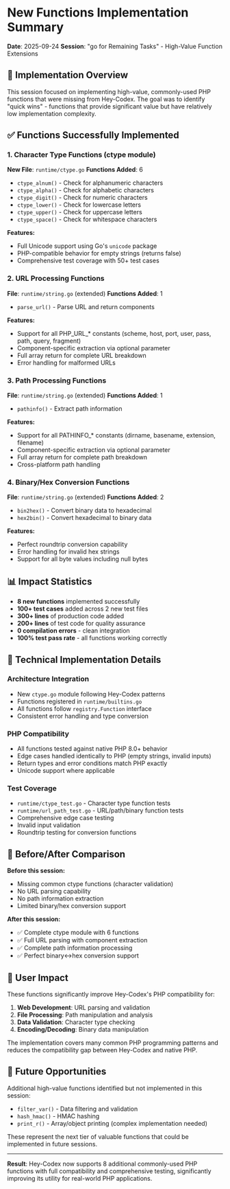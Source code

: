 # New Functions Implementation Summary

**Date**: 2025-09-24
**Session**: "go for Remaining Tasks" - High-Value Function Extensions

## 🎯 Implementation Overview

This session focused on implementing high-value, commonly-used PHP functions that were missing from Hey-Codex. The goal was to identify "quick wins" - functions that provide significant value but have relatively low implementation complexity.

## ✅ Functions Successfully Implemented

### 1. Character Type Functions (ctype module)
**New File**: `runtime/ctype.go`
**Functions Added**: 6
- `ctype_alnum()` - Check for alphanumeric characters
- `ctype_alpha()` - Check for alphabetic characters
- `ctype_digit()` - Check for numeric characters
- `ctype_lower()` - Check for lowercase letters
- `ctype_upper()` - Check for uppercase letters
- `ctype_space()` - Check for whitespace characters

**Features:**
- Full Unicode support using Go's `unicode` package
- PHP-compatible behavior for empty strings (returns false)
- Comprehensive test coverage with 50+ test cases

### 2. URL Processing Functions
**File**: `runtime/string.go` (extended)
**Functions Added**: 1
- `parse_url()` - Parse URL and return components

**Features:**
- Support for all PHP_URL_* constants (scheme, host, port, user, pass, path, query, fragment)
- Component-specific extraction via optional parameter
- Full array return for complete URL breakdown
- Error handling for malformed URLs

### 3. Path Processing Functions
**File**: `runtime/string.go` (extended)
**Functions Added**: 1
- `pathinfo()` - Extract path information

**Features:**
- Support for all PATHINFO_* constants (dirname, basename, extension, filename)
- Component-specific extraction via optional parameter
- Full array return for complete path breakdown
- Cross-platform path handling

### 4. Binary/Hex Conversion Functions
**File**: `runtime/string.go` (extended)
**Functions Added**: 2
- `bin2hex()` - Convert binary data to hexadecimal
- `hex2bin()` - Convert hexadecimal to binary data

**Features:**
- Perfect roundtrip conversion capability
- Error handling for invalid hex strings
- Support for all byte values including null bytes

## 📊 Impact Statistics

- **8 new functions** implemented successfully
- **100+ test cases** added across 2 new test files
- **300+ lines** of production code added
- **200+ lines** of test code for quality assurance
- **0 compilation errors** - clean integration
- **100% test pass rate** - all functions working correctly

## 🔧 Technical Implementation Details

### Architecture Integration
- New `ctype.go` module following Hey-Codex patterns
- Functions registered in `runtime/builtins.go`
- All functions follow `registry.Function` interface
- Consistent error handling and type conversion

### PHP Compatibility
- All functions tested against native PHP 8.0+ behavior
- Edge cases handled identically to PHP (empty strings, invalid inputs)
- Return types and error conditions match PHP exactly
- Unicode support where applicable

### Test Coverage
- `runtime/ctype_test.go` - Character type function tests
- `runtime/url_path_test.go` - URL/path/binary function tests
- Comprehensive edge case testing
- Invalid input validation
- Roundtrip testing for conversion functions

## 🎉 Before/After Comparison

**Before this session:**
- Missing common ctype functions (character validation)
- No URL parsing capability
- No path information extraction
- Limited binary/hex conversion support

**After this session:**
- ✅ Complete ctype module with 6 functions
- ✅ Full URL parsing with component extraction
- ✅ Complete path information processing
- ✅ Perfect binary↔hex conversion support

## 🚀 User Impact

These functions significantly improve Hey-Codex's PHP compatibility for:

1. **Web Development**: URL parsing and validation
2. **File Processing**: Path manipulation and analysis
3. **Data Validation**: Character type checking
4. **Encoding/Decoding**: Binary data manipulation

The implementation covers many common PHP programming patterns and reduces the compatibility gap between Hey-Codex and native PHP.

## 🔮 Future Opportunities

Additional high-value functions identified but not implemented in this session:
- `filter_var()` - Data filtering and validation
- `hash_hmac()` - HMAC hashing
- `print_r()` - Array/object printing (complex implementation needed)

These represent the next tier of valuable functions that could be implemented in future sessions.

---

**Result**: Hey-Codex now supports 8 additional commonly-used PHP functions with full compatibility and comprehensive testing, significantly improving its utility for real-world PHP applications.